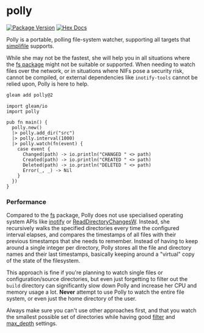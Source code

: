 # polly

[![Package Version](https://img.shields.io/hexpm/v/polly)](https://hex.pm/packages/polly)
[![Hex Docs](https://img.shields.io/badge/hex-docs-ffaff3)](https://hexdocs.pm/polly/)

Polly is a portable, polling file-system watcher, supporting all targets that [simplifile](https://hexdocs.pm/simplifile/simplifile.html) supports.

While she may not be the fastest, she will help you in all situations where the [fs package](https://hex.pm/packages/fs) might not be suitable or supported. When needing to watch files over the network, or in situations where NIFs pose a security risk, cannot be compiled, or external dependencies like `inotify-tools` cannot be relied upon, Polly is here to help.

```sh
gleam add polly@2
```

```gleam
import gleam/io
import polly

pub fn main() {
  polly.new()
  |> polly.add_dir("src")
  |> polly.interval(1000)
  |> polly.watch(fn(event) {
    case event {
      Changed(path) -> io.println("CHANGED " <> path)
      Created(path) -> io.println("CREATED " <> path)
      Deleted(path) -> io.println("DELETED " <> path)
      Error(_, _) -> Nil
    }
  })
}
```

### Performance

Compared to the [fs](https://hex.pm/packages/fs) package, Polly does not use specialised operating system APIs like [inotify](https://www.man7.org/linux/man-pages/man7/inotify.7.html) or [ReadDirectoryChangesW](https://learn.microsoft.com/en-us/windows/win32/api/winbase/nf-winbase-readdirectorychangesw). Instead, she recursively walks the specified directories every time the configured interval elapses, and compares the timestamps of all files with their previous timestamps that she needs to remember. Instead of having to keep around a single integer per directory, Polly stores all the file and directory names and their last timestamps, basically keeping around a "virtual" copy of the state of the filesystem.

This approach is fine if you're planning to watch single files or configuration/source directories, but even just forgetting to filter out the `build` directory can significantly slow down Polly and increase her CPU and memory usage a lot. **Never** attempt to use Polly to watch the entire file system, or even just the home directory of the user.

Always make sure you can't use other approaches first, and that you watch the smallest possible set of directories while having good [filter](./polly.html#filter) and [max_depth](./polly.html#max_depth) settings.

